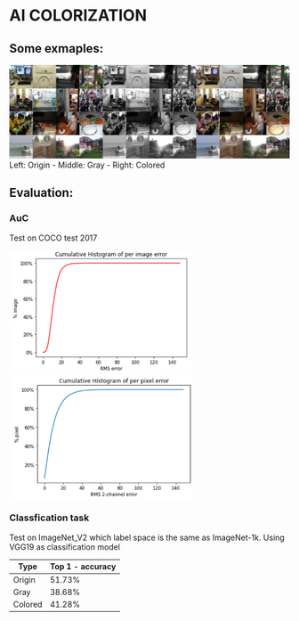 # AI COLORIZATION

## Some exmaples:
![](https://github.com/macLeHoang/BTL-AI-AI-Colorization/blob/main/examples/exResult.jpg?raw=true)
Left: Origin - Middle: Gray - Right: Colored

## Evaluation:
### AuC
Test on COCO test 2017

<img src= "https://github.com/macLeHoang/BTL-AI-AI-Colorization/blob/main/examples/per_img.png" width="330" height="221" /><img src= "https://github.com/macLeHoang/BTL-AI-AI-Colorization/blob/main/examples/per_pixel.png" width="330" height="221" /> 

### Classfication task
Test on ImageNet_V2 which label space is the same as ImageNet-1k. Using VGG19  as classification model

Type | Top 1 - accuracy
--- | --- |
Origin | 51.73%
Gray | 38.68%
Colored | 41.28%
